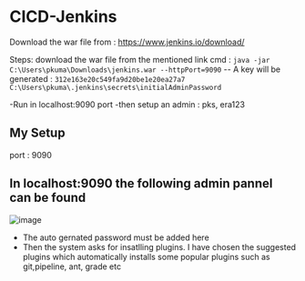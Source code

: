 # CICD-Jenkins
Download the war file from : https://www.jenkins.io/download/

Steps:
download the war file from the mentioned link
cmd : `java -jar C:\Users\pkuma\Downloads\jenkins.war --httpPort=9090`
  -- A key will be generated : `312e163e20c549fa9d20be1e20ea27a7`
 ` C:\Users\pkuma\.jenkins\secrets\initialAdminPassword`
  
  -Run in localhost:9090 port
  -then setup an admin : pks, era123




## My Setup

port : 9090

## In localhost:9090 the following admin pannel can be found
![image](https://user-images.githubusercontent.com/46686524/148693517-c31d2dae-6f3d-493c-bb6b-510655ab8e4a.png)

- The auto gernated password must be added here
- Then the system asks for insatlling plugins. I have chosen the suggested plugins which automatically installs some popular plugins such as git,pipeline, ant, grade etc


